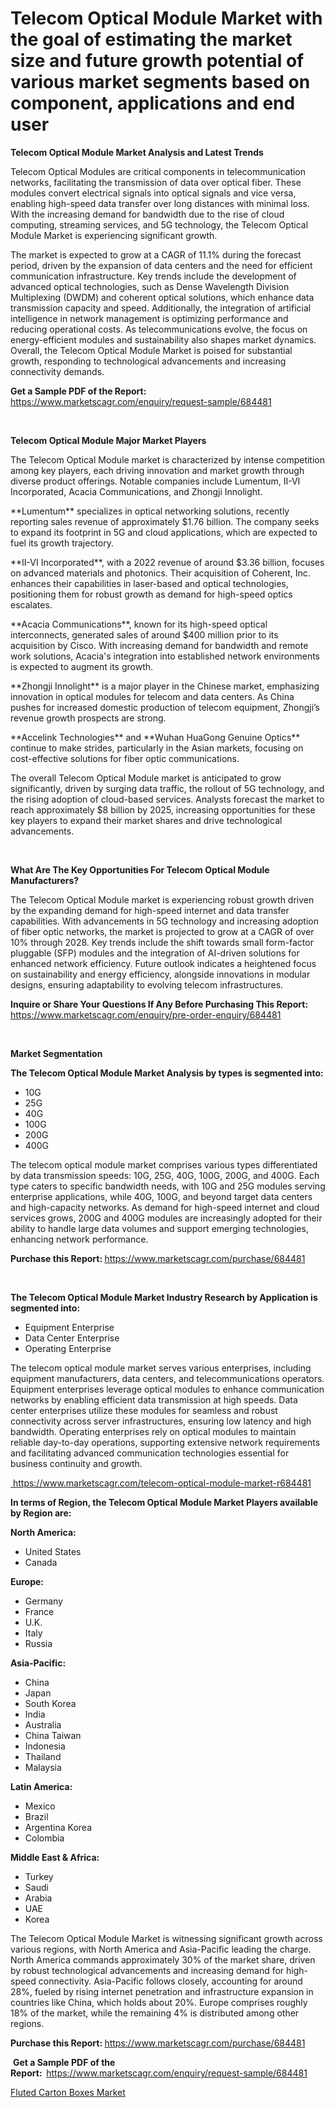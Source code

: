<p><h1>Telecom Optical Module Market with the goal of estimating the market size and future growth potential of various market segments based on component, applications and end user</h1></p><p><strong>Telecom Optical Module Market Analysis and Latest Trends</strong></p>
<p><p>Telecom Optical Modules are critical components in telecommunication networks, facilitating the transmission of data over optical fiber. These modules convert electrical signals into optical signals and vice versa, enabling high-speed data transfer over long distances with minimal loss. With the increasing demand for bandwidth due to the rise of cloud computing, streaming services, and 5G technology, the Telecom Optical Module Market is experiencing significant growth.</p><p>The market is expected to grow at a CAGR of 11.1% during the forecast period, driven by the expansion of data centers and the need for efficient communication infrastructure. Key trends include the development of advanced optical technologies, such as Dense Wavelength Division Multiplexing (DWDM) and coherent optical solutions, which enhance data transmission capacity and speed. Additionally, the integration of artificial intelligence in network management is optimizing performance and reducing operational costs. As telecommunications evolve, the focus on energy-efficient modules and sustainability also shapes market dynamics. Overall, the Telecom Optical Module Market is poised for substantial growth, responding to technological advancements and increasing connectivity demands.</p></p>
<p><strong>Get a Sample PDF of the Report:&nbsp;</strong> <a href="https://www.marketscagr.com/enquiry/request-sample/684481?utm_campaign=2944&utm_medium=2&utm_source=Github&utm_content=ia&utm_term=29032025&utm_id=telecom-optical-module">https://www.marketscagr.com/enquiry/request-sample/684481</a></p>
<p>&nbsp;</p>
<p><strong>Telecom Optical Module Major Market Players</strong></p>
<p><p>The Telecom Optical Module market is characterized by intense competition among key players, each driving innovation and market growth through diverse product offerings. Notable companies include Lumentum, II-VI Incorporated, Acacia Communications, and Zhongji Innolight.</p><p>**Lumentum** specializes in optical networking solutions, recently reporting sales revenue of approximately $1.76 billion. The company seeks to expand its footprint in 5G and cloud applications, which are expected to fuel its growth trajectory.</p><p>**II-VI Incorporated**, with a 2022 revenue of around $3.36 billion, focuses on advanced materials and photonics. Their acquisition of Coherent, Inc. enhances their capabilities in laser-based and optical technologies, positioning them for robust growth as demand for high-speed optics escalates.</p><p>**Acacia Communications**, known for its high-speed optical interconnects, generated sales of around $400 million prior to its acquisition by Cisco. With increasing demand for bandwidth and remote work solutions, Acacia's integration into established network environments is expected to augment its growth.</p><p>**Zhongji Innolight** is a major player in the Chinese market, emphasizing innovation in optical modules for telecom and data centers. As China pushes for increased domestic production of telecom equipment, Zhongji’s revenue growth prospects are strong.</p><p>**Accelink Technologies** and **Wuhan HuaGong Genuine Optics** continue to make strides, particularly in the Asian markets, focusing on cost-effective solutions for fiber optic communications.</p><p>The overall Telecom Optical Module market is anticipated to grow significantly, driven by surging data traffic, the rollout of 5G technology, and the rising adoption of cloud-based services. Analysts forecast the market to reach approximately $8 billion by 2025, increasing opportunities for these key players to expand their market shares and drive technological advancements.</p></p>
<p>&nbsp;</p>
<p><strong>What Are The Key Opportunities For Telecom Optical Module Manufacturers?</strong></p>
<p><p>The Telecom Optical Module market is experiencing robust growth driven by the expanding demand for high-speed internet and data transfer capabilities. With advancements in 5G technology and increasing adoption of fiber optic networks, the market is projected to grow at a CAGR of over 10% through 2028. Key trends include the shift towards small form-factor pluggable (SFP) modules and the integration of AI-driven solutions for enhanced network efficiency. Future outlook indicates a heightened focus on sustainability and energy efficiency, alongside innovations in modular designs, ensuring adaptability to evolving telecom infrastructures.</p></p>
<p><strong>Inquire or Share Your Questions If Any Before Purchasing This Report:</strong> <a href="https://www.marketscagr.com/enquiry/pre-order-enquiry/684481?utm_campaign=2944&utm_medium=2&utm_source=Github&utm_content=ia&utm_term=29032025&utm_id=telecom-optical-module">https://www.marketscagr.com/enquiry/pre-order-enquiry/684481</a></p>
<p>&nbsp;</p>
<p><strong>Market Segmentation</strong></p>
<p><strong>The Telecom Optical Module Market Analysis by types is segmented into:</strong></p>
<p><ul><li>10G</li><li>25G</li><li>40G</li><li>100G</li><li>200G</li><li>400G</li></ul></p>
<p><p>The telecom optical module market comprises various types differentiated by data transmission speeds: 10G, 25G, 40G, 100G, 200G, and 400G. Each type caters to specific bandwidth needs, with 10G and 25G modules serving enterprise applications, while 40G, 100G, and beyond target data centers and high-capacity networks. As demand for high-speed internet and cloud services grows, 200G and 400G modules are increasingly adopted for their ability to handle large data volumes and support emerging technologies, enhancing network performance.</p></p>
<p><strong>Purchase this Report:&nbsp;</strong><a href="https://www.marketscagr.com/purchase/684481?utm_campaign=2944&utm_medium=2&utm_source=Github&utm_content=ia&utm_term=29032025&utm_id=telecom-optical-module">https://www.marketscagr.com/purchase/684481</a></p>
<p>&nbsp;</p>
<p><strong>The Telecom Optical Module Market Industry Research by Application is segmented into:</strong></p>
<p><ul><li>Equipment Enterprise</li><li>Data Center Enterprise</li><li>Operating Enterprise</li></ul></p>
<p><p>The telecom optical module market serves various enterprises, including equipment manufacturers, data centers, and telecommunications operators. Equipment enterprises leverage optical modules to enhance communication networks by enabling efficient data transmission at high speeds. Data center enterprises utilize these modules for seamless and robust connectivity across server infrastructures, ensuring low latency and high bandwidth. Operating enterprises rely on optical modules to maintain reliable day-to-day operations, supporting extensive network requirements and facilitating advanced communication technologies essential for business continuity and growth.</p></p>
<p><a href="https://www.marketscagr.com/telecom-optical-module-market-r684481?utm_campaign=2944&utm_medium=2&utm_source=Github&utm_content=ia&utm_term=29032025&utm_id=telecom-optical-module">&nbsp;https://www.marketscagr.com/telecom-optical-module-market-r684481</a></p>
<p><strong>In terms of Region, the Telecom Optical Module Market Players available by Region are:</strong></p>
<p>
    <p> <strong> North America: </strong>
        <ul>
            <li>United States</li>
            <li>Canada</li>
        </ul>
        </p> 
    <p> <strong> Europe: </strong>
        <ul>
            <li>Germany</li>
            <li>France</li>
            <li>U.K.</li>
            <li>Italy</li>
            <li>Russia</li>
        </ul>
        </p> 
    <p> <strong> Asia-Pacific: </strong>
        <ul>
            <li>China</li>
            <li>Japan</li>
            <li>South Korea</li>
            <li>India</li>
            <li>Australia</li>
            <li>China Taiwan</li>
            <li>Indonesia</li>
            <li>Thailand</li>
            <li>Malaysia</li>
        </ul>
        </p> 
    <p> <strong> Latin America: </strong>
        <ul>
            <li>Mexico</li>
            <li>Brazil</li>
            <li>Argentina Korea</li>
            <li>Colombia</li>
        </ul>
        </p> 
    <p> <strong> Middle East & Africa: </strong>
        <ul>
            <li>Turkey</li>
            <li>Saudi</li>
            <li>Arabia</li>
            <li>UAE</li>
            <li>Korea</li>
        </ul>
    </p>
    </p>
<p><p>The Telecom Optical Module Market is witnessing significant growth across various regions, with North America and Asia-Pacific leading the charge. North America commands approximately 30% of the market share, driven by robust technological advancements and increasing demand for high-speed connectivity. Asia-Pacific follows closely, accounting for around 28%, fueled by rising internet penetration and infrastructure expansion in countries like China, which holds about 20%. Europe comprises roughly 18% of the market, while the remaining 4% is distributed among other regions.</p></p>
<p><strong>Purchase this Report: </strong><a href="https://www.marketscagr.com/purchase/684481?utm_campaign=2944&utm_medium=2&utm_source=Github&utm_content=ia&utm_term=29032025&utm_id=telecom-optical-module">https://www.marketscagr.com/purchase/684481</a></p>
<p>&nbsp;<strong>Get a Sample PDF of the Report:&nbsp;&nbsp;</strong><a href="https://www.marketscagr.com/enquiry/request-sample/684481?utm_campaign=2944&utm_medium=2&utm_source=Github&utm_content=ia&utm_term=29032025&utm_id=telecom-optical-module">https://www.marketscagr.com/enquiry/request-sample/684481</a></p>
<p><strong></strong></p>
<p><p><a href="https://github.com/ngozudapshi/Market-Research-Report-List-1/blob/main/fluted-carton-boxes-market.md?utm_campaign=2944&utm_medium=2&utm_source=Github&utm_content=ia&utm_term=29032025&utm_id=telecom-optical-module">Fluted Carton Boxes Market</a></p></p>